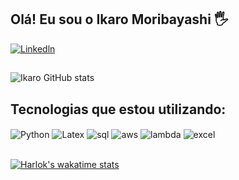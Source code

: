 ## Olá! Eu sou o Ikaro Moribayashi 🖐️

[![Linkedln](https://img.shields.io/badge/LinkedIn-0A66C2.svg?style=for-the-badge&logo=LinkedIn&logoColor=white)](https://www.linkedin.com/in/ikarom/)

##

![Ikaro GitHub stats](https://github-readme-stats.vercel.app/api?username=ikaromm&show_icons=true&theme=dracula&count_private=true)

## Tecnologias que estou utilizando:

<div style="display: inline_block">
  <img align="center" alt="Python" src="https://img.shields.io/badge/Python-14354C?style=for-the-badge&logo=python&logoColor=white" />
  <img align="center" alt="Latex" src="https://img.shields.io/badge/LaTeX-008080.svg?style=for-the-badge&logo=LaTeX&logoColor=white" />
  <img align="center" alt="sql" src="https://img.shields.io/badge/MySQL-4479A1.svg?style=for-the-badge&logo=MySQL&logoColor=white" />
  <img align="center" alt="aws" src="https://img.shields.io/badge/Amazon%20AWS-232F3E.svg?style=for-the-badge&logo=Amazon-AWS&logoColor=white" />
  <img align="center" alt="lambda" src="https://img.shields.io/badge/AWS%20Lambda-FF9900.svg?style=for-the-badge&logo=AWS-Lambda&logoColor=white" />
  <img align="center" alt="excel" src="https://img.shields.io/badge/Microsoft%20Excel-217346.svg?style=for-the-badge&logo=Microsoft-Excel&logoColor=white" />
</div><br/>

[![Harlok's wakatime stats](https://github-readme-stats.vercel.app/api/wakatime?username=ikaromm)](https://github.com/anuraghazra/github-readme-stats)
